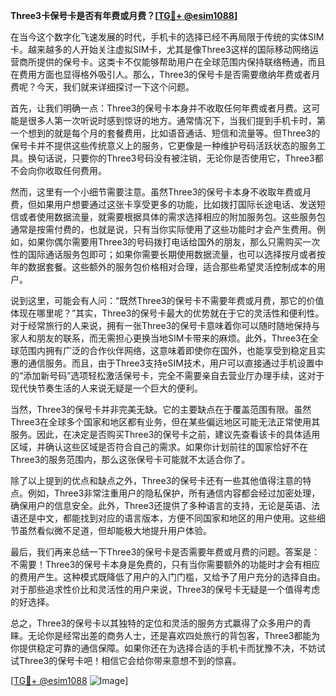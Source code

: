 **Three3卡保号卡是否有年费或月费？[[TG💪+ @esim1088](https://t.me/s/esim1088)]**

在当今这个数字化飞速发展的时代，手机卡的选择已经不再局限于传统的实体SIM卡。越来越多的人开始关注虚拟SIM卡，尤其是像Three3这样的国际移动网络运营商所提供的保号卡。这类卡不仅能够帮助用户在全球范围内保持联络畅通，而且在费用方面也显得格外吸引人。那么，Three3的保号卡是否需要缴纳年费或者月费呢？今天，我们就来详细探讨一下这个问题。

首先，让我们明确一点：Three3的保号卡本身并不收取任何年费或者月费。这可能是很多人第一次听说时感到惊讶的地方。通常情况下，当我们提到手机卡时，第一个想到的就是每个月的套餐费用，比如语音通话、短信和流量等。但Three3的保号卡并不提供这些传统意义上的服务，它更像是一种维护号码活跃状态的服务工具。换句话说，只要你的Three3号码没有被注销，无论你是否使用它，Three3都不会向你收取任何费用。

然而，这里有一个小细节需要注意。虽然Three3的保号卡本身不收取年费或月费，但如果用户想要通过这张卡享受更多的功能，比如拨打国际长途电话、发送短信或者使用数据流量，就需要根据具体的需求选择相应的附加服务包。这些服务包通常是按需付费的，也就是说，只有当你实际使用了这些功能时才会产生费用。例如，如果你偶尔需要用Three3的号码拨打电话给国外的朋友，那么只需购买一次性的国际通话服务包即可；如果你需要长期使用数据流量，也可以选择按月或者按年的数据套餐。这些额外的服务包价格相对合理，适合那些希望灵活控制成本的用户。

说到这里，可能会有人问：“既然Three3的保号卡不需要年费或月费，那它的价值体现在哪里呢？”其实，Three3的保号卡最大的优势就在于它的灵活性和便利性。对于经常旅行的人来说，拥有一张Three3的保号卡意味着你可以随时随地保持与家人和朋友的联系，而无需担心更换当地SIM卡带来的麻烦。此外，Three3在全球范围内拥有广泛的合作伙伴网络，这意味着即使你在国外，也能享受到稳定且实惠的通信服务。而且，由于Three3支持eSIM技术，用户可以直接通过手机设置中的“添加新号码”选项轻松激活保号卡，完全不需要亲自去营业厅办理手续，这对于现代快节奏生活的人来说无疑是一个巨大的便利。

当然，Three3的保号卡并非完美无缺。它的主要缺点在于覆盖范围有限。虽然Three3在全球多个国家和地区都有业务，但在某些偏远地区可能无法正常使用其服务。因此，在决定是否购买Three3的保号卡之前，建议先查看该卡的具体适用区域，并确认这些区域是否符合自己的需求。如果你计划前往的国家恰好不在Three3的服务范围内，那么这张保号卡可能就不太适合你了。

除了以上提到的优点和缺点之外，Three3的保号卡还有一些其他值得注意的特点。例如，Three3非常注重用户的隐私保护，所有通信内容都会经过加密处理，确保用户的信息安全。此外，Three3还提供了多种语言的支持，无论是英语、法语还是中文，都能找到对应的语言版本，方便不同国家和地区的用户使用。这些细节虽然看似微不足道，但却能极大地提升用户体验。

最后，我们再来总结一下Three3的保号卡是否需要年费或月费的问题。答案是：不需要！Three3的保号卡本身是免费的，只有当你需要额外的功能时才会有相应的费用产生。这种模式既降低了用户的入门门槛，又给予了用户充分的选择自由。对于那些追求性价比和灵活性的用户来说，Three3的保号卡无疑是一个值得考虑的好选择。

总之，Three3的保号卡以其独特的定位和灵活的服务方式赢得了众多用户的青睐。无论你是经常出差的商务人士，还是喜欢四处旅行的背包客，Three3都能为你提供稳定可靠的通信保障。如果你还在为选择合适的手机卡而犹豫不决，不妨试试Three3的保号卡吧！相信它会给你带来意想不到的惊喜。

[[TG💪+ @esim1088](https://t.me/s/esim1088) ![Image](https://i.postimg.cc/4NQfJmqS/Snipaste-2025-05-13-00-14-12.png)]